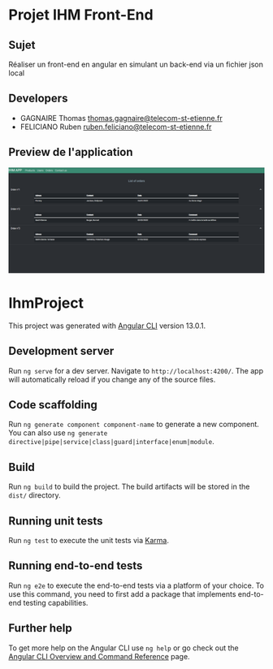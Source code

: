 # Projet IHM Front-End
## Sujet

Réaliser un front-end en angular en simulant un back-end via un fichier json local

## Developers

- GAGNAIRE Thomas thomas.gagnaire@telecom-st-etienne.fr
- FELICIANO Ruben ruben.feliciano@telecom-st-etienne.fr

## Preview de l'application
![alt text](https://github.com/toto421150/ihm_frontEnd_app/blob/master/src/assets/Preview.png?raw=true)

# IhmProject

This project was generated with [Angular CLI](https://github.com/angular/angular-cli) version 13.0.1.

## Development server

Run `ng serve` for a dev server. Navigate to `http://localhost:4200/`. The app will automatically reload if you change any of the source files.

## Code scaffolding

Run `ng generate component component-name` to generate a new component. You can also use `ng generate directive|pipe|service|class|guard|interface|enum|module`.

## Build

Run `ng build` to build the project. The build artifacts will be stored in the `dist/` directory.

## Running unit tests

Run `ng test` to execute the unit tests via [Karma](https://karma-runner.github.io).

## Running end-to-end tests

Run `ng e2e` to execute the end-to-end tests via a platform of your choice. To use this command, you need to first add a package that implements end-to-end testing capabilities.

## Further help

To get more help on the Angular CLI use `ng help` or go check out the [Angular CLI Overview and Command Reference](https://angular.io/cli) page.
